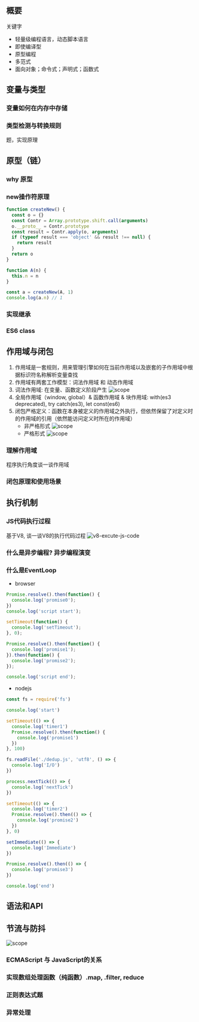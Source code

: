 ## 概要
关键字
* 轻量级编程语言，动态脚本语言
* 即使编译型
* 原型编程
* 多范式
* 面向对象；命令式；声明式；函数式

## 变量与类型

### 变量如何在内存中存储

### 类型检测与转换规则
题，实现原理

## 原型（链）

### why 原型

### new操作符原理
```javascript
function createNew() {
  const o = {}
  const Contr = Array.prototype.shift.call(arguments)
  o.__proto__ = Contr.prototype
  const result = Contr.apply(o, arguments)
  if (typeof result === 'object' && result !== null) {
    return result
  }
  return o
}

function A(n) {
  this.n = n
}

const a = createNew(A, 1)
console.log(a.n) // 1
```

### 实现继承

### ES6 class

## 作用域与闭包
1. 作用域是一套规则，用来管理引擎如何在当前作用域以及嵌套的子作用域中根据标识符名称解析变量查找
2. 作用域有两套工作模型：词法作用域 和 动态作用域
3. 词法作用域: 在变量、函数定义阶段产生
![scope](~@images/scope.png)
4. 全局作用域（window, global）& 函数作用域 & 块作用域: with(es3 deprecated), try catch(es3), let const(es6)
5. 闭包严格定义：函数在本身被定义的作用域之外执行，但依然保留了对定义时的作用域的引用（依然能访问定义时所在的作用域）
    * 非严格形式
    ![scope](~@images/closure-normal.png)
    * 严格形式
    ![scope](~@images/closure-strict.png)

### 理解作用域
程序执行角度谈一谈作用域

### 闭包原理和使用场景

## 执行机制

### JS代码执行过程
基于V8, 谈一谈V8的执行代码过程
![v8-excute-js-code](~@images/v8-excute-js-code.jpeg)

### 什么是异步编程? 异步编程演变




### 什么是EventLoop
* browser
```javascript
Promise.resolve().then(function() {
  console.log('promise0');
})
console.log('script start');

setTimeout(function() {
  console.log('setTimeout');
}, 0);

Promise.resolve().then(function() {
  console.log('promise1');
}).then(function() {
  console.log('promise2');
});

console.log('script end');
```
* nodejs
```javascript
const fs = require('fs')

console.log('start')

setTimeout(() => {
  console.log('timer1')
  Promise.resolve().then(function() {
    console.log('promise1')
  })
}, 100)

fs.readFile('./dedup.js', 'utf8', () => {
  console.log('I/O')
})

process.nextTick(() => {
  console.log('nextTick')
})

setTimeout(() => {
  console.log('timer2')
  Promise.resolve().then(() => {
    console.log('promise2')
  })
}, 0)

setImmediate(() => {
  console.log('Immediate')
})

Promise.resolve().then(() => {
  console.log('promise3')
})

console.log('end')
```

## 语法和API

## 节流与防抖
![scope](~@images/debounce-throttle.gif)

### ECMAScript 与 JavaScript的关系

### 实现数组处理函数（纯函数）.map, .filter, reduce

### 正则表达式题

### 异常处理
